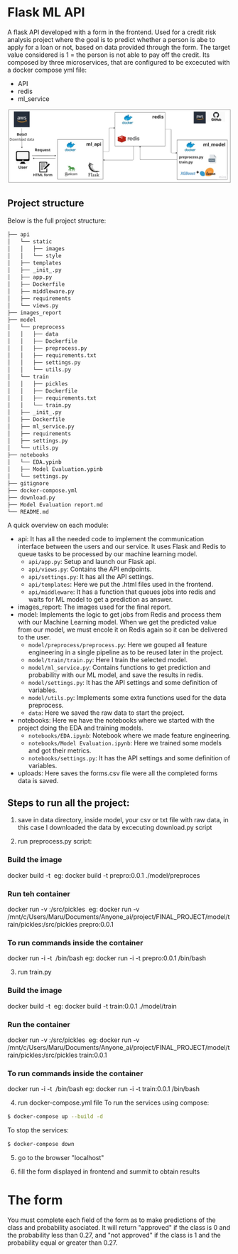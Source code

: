 # Flask ML API

A flask API developed with a form in the frontend. Used for a credit risk analysis project where the goal is to predict whether a person is abe to apply for a loan or not, based on data provided through the form. The target value considered is 1 = the person is not able to pay off the credit.
Its composed by three microservices, that are configured to be excecuted with a docker compose yml file:

- API
- redis
- ml_service

![](./images_report/Microservices.jpg)

## Project structure 

Below is the full project structure:

```
├── api
│   └── static
│   │   ├── images
│   │   └── style
│   ├── templates
│   ├── _init_.py
│   ├── app.py
│   ├── Dockerfile
│   ├── middleware.py
│   ├── requirements
│   └── views.py
├── images_report
├── model
│   └── preprocess
│   │   ├── data
│   │   ├── Dockerfile
│   │   ├── preprocess.py
│   │   ├── requirements.txt
│   │   ├── settings.py
│   │   └── utils.py
│   └── train
│   │   ├── pickles
│   │   ├── Dockerfile
│   │   ├── requirements.txt
│   │   └── train.py
│   ├── _init_.py
│   ├── Dockerfile
│   ├── ml_service.py
│   ├── requirements
│   ├── settings.py
│   └── utils.py
├── notebooks
│   └── EDA.ypinb
│   ├── Model Evaluation.ypinb
│   └── settings.py
├── gitignore
├── docker-compose.yml
├── download.py
├── Model Evaluation report.md
└── README.md
```

A quick overview on each module:

- api: It has all the needed code to implement the communication interface between the users and our service. It uses Flask and Redis to queue tasks to be processed by our machine learning model.
    - `api/app.py`: Setup and launch our Flask api.
    - `api/views.py`: Contains the API endpoints. 
    - `api/settings.py`: It has all the API settings.
    - `api/templates`: Here we put the .html files used in the frontend.
    - `api/middleware`: It has a function that queues jobs into redis and waits for ML model to get a prediction as answer.
- images_report: The images used for the final report.
- model: Implements the logic to get jobs from Redis and process them with our Machine Learning model. When we get the predicted value from our model, we must encole it on Redis again so it can be delivered to the user.
    - `model/preprocess/preprocess.py`: Here we gouped all feature engineering in a single pipeline as to be reused later in the project.
    - `model/train/train.py`: Here I train the selected model.
    - `model/ml_service.py`: Contains functions to get prediction and probability with our ML model, and save the results in redis.
    - `model/settings.py`: It has the API settings and some definition of variables.
    - `model/utils.py`: Implements some extra functions used for the data preprocess.
    - `data`: Here we saved the raw data to start the project.
- notebooks: Here we have the notebooks where we started with the project doing the EDA and training models.
    - `notebooks/EDA.ipynb`: Notebook where we made feature engineering.
    - `notebooks/Model Evaluation.ipynb`: Here we trained some models and got their metrics.
    - `notebooks/settings.py`:  It has the API settings and some definition of variables.
- uploads: Here saves the forms.csv file were all the completed forms data is saved. 


## Steps to run all the project:

1. save in data directory, inside model, your csv or txt file with raw data, in this case I downloaded the data by excecuting download.py script

2. run preprocess.py script:
### Build the image
docker build -t <image name> <preprocess directory path>  eg: docker build -t prepro:0.0.1 ./model/preproces
### Run teh container
docker run -v <full path to pickles folder>:/src/pickles <image name> eg: docker run -v /mnt/c/Users/Maru/Documents/Anyone_ai/project/FINAL_PROJECT/model/train/pickles:/src/pickles prepro:0.0.1
### To run commands inside the container
docker run -i -t <image name> /bin/bash eg: docker run -i -t prepro:0.0.1 /bin/bash

3. run train.py
### Build the image
docker build -t <image name> <train directory path> eg: docker build -t train:0.0.1 ./model/train
### Run the container
docker run -v <full path to pickles folder>:/src/pickles <image name> eg: docker run -v /mnt/c/Users/Maru/Documents/Anyone_ai/project/FINAL_PROJECT/model/train/pickles:/src/pickles train:0.0.1
### To run commands inside the container
docker run -i -t <image name> /bin/bash eg: docker run -i -t train:0.0.1 /bin/bash

4. run docker-compose.yml file
To run the services using compose:

```bash
$ docker-compose up --build -d
```

To stop the services:

```bash
$ docker-compose down
```

5. go to the browser "localhost"

6. fill the form displayed in frontend and summit to obtain results


# The form

You must complete each field of the form as to make predictions of the class and probability asociated. It will return "approved" if the class is 0 and the probability less than 0.27, and "not approved" if the class is 1 and the probability equal or greater than 0.27.

